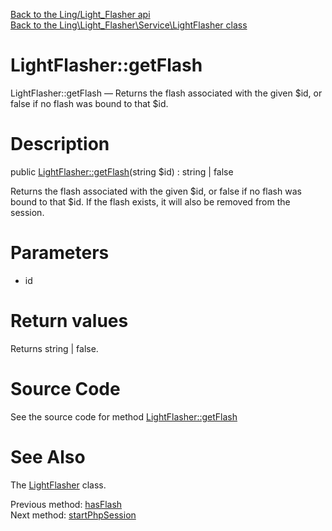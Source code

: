 [Back to the Ling/Light_Flasher api](https://github.com/lingtalfi/Light_Flasher/blob/master/doc/api/Ling/Light_Flasher.md)<br>
[Back to the Ling\Light_Flasher\Service\LightFlasher class](https://github.com/lingtalfi/Light_Flasher/blob/master/doc/api/Ling/Light_Flasher/Service/LightFlasher.md)


LightFlasher::getFlash
================



LightFlasher::getFlash — Returns the flash associated with the given $id, or false if no flash was bound to that $id.




Description
================


public [LightFlasher::getFlash](https://github.com/lingtalfi/Light_Flasher/blob/master/doc/api/Ling/Light_Flasher/Service/LightFlasher/getFlash.md)(string $id) : string | false




Returns the flash associated with the given $id, or false if no flash was bound to that $id.
If the flash exists, it will also be removed from the session.




Parameters
================


- id

    


Return values
================

Returns string | false.








Source Code
===========
See the source code for method [LightFlasher::getFlash](https://github.com/lingtalfi/Light_Flasher/blob/master/Service/LightFlasher.php#L106-L115)


See Also
================

The [LightFlasher](https://github.com/lingtalfi/Light_Flasher/blob/master/doc/api/Ling/Light_Flasher/Service/LightFlasher.md) class.

Previous method: [hasFlash](https://github.com/lingtalfi/Light_Flasher/blob/master/doc/api/Ling/Light_Flasher/Service/LightFlasher/hasFlash.md)<br>Next method: [startPhpSession](https://github.com/lingtalfi/Light_Flasher/blob/master/doc/api/Ling/Light_Flasher/Service/LightFlasher/startPhpSession.md)<br>

